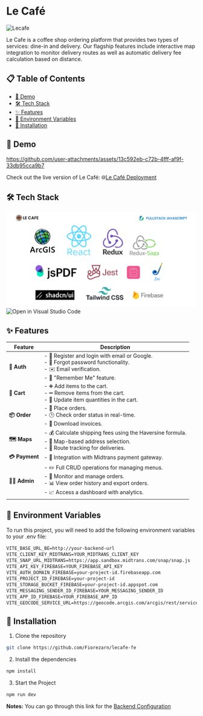 # Le Café
![Lecafe](https://github.com/Fiorezarn/lecafe-fe/blob/main/public/Lecafe-Animated.gif)

Le Cafe is a coffee shop ordering platform that provides two types of services: dine-in and delivery. Our flagship features include
interactive map integration to monitor delivery routes as well as automatic delivery fee calculation based on distance.

## 📋 Table of Contents
- [🎥 Demo](#-demo)
- [🛠️ Tech Stack](#️-tech-stack)
- [✨ Features](#-features)
- [🔐 Environment Variables](#-environment-variables)
- [🚀 Installation](#-installation)

## 🎥 Demo
https://github.com/user-attachments/assets/13c592eb-c72b-4fff-af9f-33db95cca9b7

Check out the live version of Le Café: 🌐[Le Café Deployment](https://lecafe-fe.vercel.app/)
## 🛠️ Tech Stack
![Lecafe](https://github.com/Fiorezarn/lecafe-fe/blob/main/public/stack.png)
![Open in Visual Studio Code](https://img.shields.io/badge/Open%20in%20VS%20Code-blue?logo=visualstudiocode)

## ✨ Features

| Feature     | Description                                                                                   |
|-------------|-----------------------------------------------------------------------------------------------|
| **🔐 Auth**    | - 📝 Register and login with email or Google.<br>- 🔑 Forgot password functionality.<br>- ✉️ Email verification.<br>- 🍪 "Remember Me" feature. |
| **🛒 Cart**    | - ➕ Add items to the cart.<br>- ➖ Remove items from the cart.<br>- 🔄 Update item quantities in the cart. |
| **📦 Order**   | - 📝 Place orders.<br>- 🕒 Check order status in real-time.<br>- 📄 Download invoices.                |
| **🗺️ Maps**    | - 💰 Calculate shipping fees using the Haversine formula.<br>- 📍 Map-based address selection.<br>- 🚚 Route tracking for deliveries. |
| **💳 Payment** | - 🔗 Integration with Midtrans payment gateway.                                                 |
| **👨‍💼 Admin**   | - ✏️ Full CRUD operations for managing menus.<br>- 👀 Monitor and manage orders.<br>- 📊 View order history and export orders.<br>- 📈 Access a dashboard with analytics. |

## 🔐 Environment Variables

To run this project, you will need to add the following environment variables to your .env file:

```env
VITE_BASE_URL_BE=http://your-backend-url
VITE_CLIENT_KEY_MIDTRANS=YOUR_MIDTRANS_CLIENT_KEY
VITE_SNAP_URL_MIDTRANS=https://app.sandbox.midtrans.com/snap/snap.js
VITE_API_KEY_FIREBASE=YOUR_FIREBASE_API_KEY
VITE_AUTH_DOMAIN_FIREBASE=your-project-id.firebaseapp.com
VITE_PROJECT_ID_FIREBASE=your-project-id
VITE_STORAGE_BUCKET_FIREBASE=your-project-id.appspot.com
VITE_MESSAGING_SENDER_ID_FIREBASE=YOUR_MESSAGING_SENDER_ID
VITE_APP_ID_FIREBASE=YOUR_FIREBASE_APP_ID
VITE_GEOCODE_SERVICE_URL=https://geocode.arcgis.com/arcgis/rest/services/World/GeocodeServer
```
## 🚀 Installation
1. Clone the repository

```bash
git clone https://github.com/Fiorezarn/lecafe-fe
```

2. Install the dependencies

```bash
npm install
```

3. Start the Project

```bash
npm run dev
```

**Notes:**
You can go through this link for the [Backend Configuration](https://github.com/Fiorezarn/lecafe-be)
